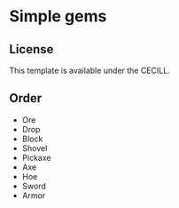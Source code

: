 # Simple gems 

## License

This template is available under the CECILL.

## Order

- Ore
- Drop
- Block
- Shovel
- Pickaxe
- Axe
- Hoe
- Sword
- Armor